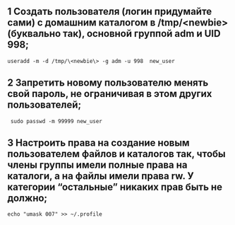 ## 1 Создать пользователя (логин придумайте сами) с домашним каталогом в /tmp/\<newbie> (буквально так), основной группой adm и UID 998;

    useradd -m -d /tmp/\<newbie\> -g adm -u 998  new_user
## 2 Запретить новому пользователю менять свой пароль, не ограничивая в этом других пользователей;
     sudo passwd -m 99999 new_user 
## 3 Настроить права на создание новым пользователем файлов и каталогов так, чтобы члены группы имели полные права на каталоги, а на файлы имели права rw. У категории “остальные” никаких прав быть не должно;
    echo "umask 007" >> ~/.profile
